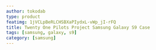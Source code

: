 ```yaml
---
author: tokodab
type: product
featimg: 1jVCLpBeRLCHSBXaPIydxL-vWp_jI-rFQ
title: Twenty One Pilots Project Samsung Galaxy S9 Case
tags: [samsung, galaxy, s9]
category: [samsung]
---
```

